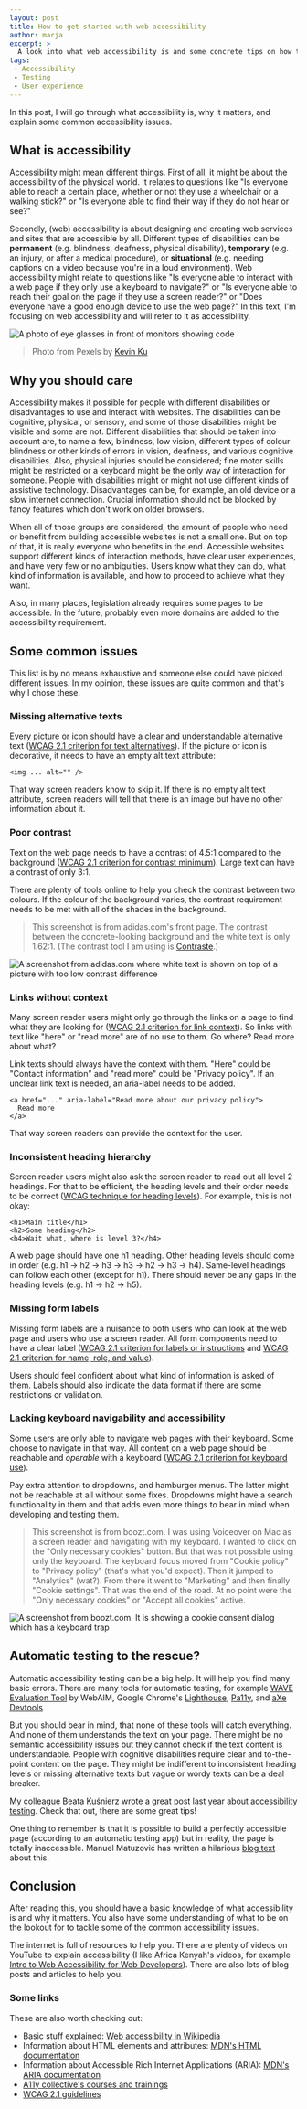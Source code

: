 ```yaml
---
layout: post
title: How to get started with web accessibility
author: marja
excerpt: >
  A look into what web accessibility is and some concrete tips on how to get started with it.
tags:
 - Accessibility
 - Testing
 - User experience
---
```


In this post, I will go through what accessibility is, why it matters, and explain some common accessibility issues. 

## What is accessibility

Accessibility might mean different things. First of all, it might be about the accessibility of the physical world. It relates to questions like "Is everyone able to reach a certain place, whether or not they use a wheelchair or a walking stick?" or "Is everyone able to find their way if they do not hear or see?" 

Secondly, (web) accessibility is about designing and creating web services and sites that are accessible by all. Different types of disabilities can be **permanent** (e.g. blindness, deafness, physical disability), **temporary** (e.g. an injury, or after a medical procedure), or **situational** (e.g. needing captions on a video because you're in a loud environment). Web accessibility might relate to questions like "Is everyone able to interact with a web page if they only use a keyboard to navigate?" or "Is everyone able to reach their goal on the page if they use a screen reader?" or "Does everyone have a good enough device to use the web page?" In this text, I'm focusing on web accessibility and will refer to it as accessibility.

![A photo of eye glasses in front of monitors showing code](/img/how-to-get-started-with-web-accessibility/pexels-kevin-ku-577585.jpg)

> Photo from Pexels by [Kevin Ku](https://www.pexels.com/@kevin-ku-92347/)

## Why you should care

Accessibility makes it possible for people with different disabilities or disadvantages to use and interact with websites. The disabilities can be cognitive, physical, or sensory, and some of those disabilities might be visible and some are not. Different disabilities that should be taken into account are, to name a few, blindness, low vision, different types of colour blindness or other kinds of errors in vision, deafness, and various cognitive disabilities. Also, physical injuries should be considered; fine motor skills might be restricted or a keyboard might be the only way of interaction for someone. People with disabilities might or might not use different kinds of assistive technology. Disadvantages can be, for example, an old device or a slow internet connection. Crucial information should not be blocked by fancy features which don't work on older browsers.

When all of those groups are considered, the amount of people who need or benefit from building accessible websites is not a small one. But on top of that, it is really everyone who benefits in the end. Accessible websites support different kinds of interaction methods, have clear user experiences, and have very few or no ambiguities. Users know what they can do, what kind of information is available, and how to proceed to achieve what they want.

Also, in many places, legislation already requires some pages to be accessible. In the future, probably even more domains are added to the accessibility requirement.

## Some common issues

This list is by no means exhaustive and someone else could have picked different issues. In my opinion, these issues are quite common and that's why I chose these. 

### Missing alternative texts

Every picture or icon should have a clear and understandable alternative text ([WCAG 2.1 criterion for text alternatives](https://www.w3.org/TR/2018/REC-WCAG21-20180605/#text-alternatives)). If the picture or icon is decorative, it needs to have an empty alt text attribute:

```
<img ... alt="" />
```

That way screen readers know to skip it. If there is no empty alt text attribute, screen readers will tell that there is an image but have no other information about it.

### Poor contrast

Text on the web page needs to have a contrast of 4.5:1 compared to the background ([WCAG 2.1 criterion for contrast minimum](https://www.w3.org/TR/2018/REC-WCAG21-20180605/#contrast-minimum)). Large text can have a contrast of only 3:1.

There are plenty of tools online to help you check the contrast between two colours. If the colour of the background varies, the contrast requirement needs to be met with all of the shades in the background.

> This screenshot is from adidas.com's front page. The contrast between the concrete-looking background and the white text is only 1.62:1. (The contrast tool I am using is [Contraste](https://contrasteapp.com/).)

![A screenshot from adidas.com where white text is shown on top of a picture with too low contrast difference](/img/how-to-get-started-with-web-accessibility/adidas.png)

### Links without context

Many screen reader users might only go through the links on a page to find what they are looking for ([WCAG 2.1 criterion for link context](https://www.w3.org/TR/2018/REC-WCAG21-20180605/#link-purpose-in-context)). So links with text like "here" or "read more" are of no use to them. Go where? Read more about what?

Link texts should always have the context with them. "Here" could be "Contact information" and "read more" could be "Privacy policy". If an unclear link text is needed, an aria-label needs to be added.

```
<a href="..." aria-label="Read more about our privacy policy">
  Read more
</a>
```

That way screen readers can provide the context for the user.

### Inconsistent heading hierarchy

Screen reader users might also ask the screen reader to read out all level 2 headings. For that to be efficient, the heading levels and their order needs to be correct ([WCAG technique for heading levels](https://www.w3.org/WAI/WCAG21/Techniques/html/H42)). For example, this is not okay:

```
<h1>Main title</h1>
<h2>Some heading</h2>
<h4>Wait what, where is level 3?</h4>
```

A web page should have one h1 heading. Other heading levels should come in order (e.g. h1 -> h2 -> h3 -> h3 -> h2 -> h3 -> h4). Same-level headings can follow each other (except for h1). There should never be any gaps in the heading levels (e.g. h1 -> h2 -> h5).

### Missing form labels

Missing form labels are a nuisance to both users who can look at the web page and users who use a screen reader. All form components need to have a clear label ([WCAG 2.1 criterion for labels or instructions](https://www.w3.org/TR/2018/REC-WCAG21-20180605/#labels-or-instructions) and [WCAG 2.1 criterion for name, role, and value](https://www.w3.org/TR/2018/REC-WCAG21-20180605/#name-role-value)).

Users should feel confident about what kind of information is asked of them. Labels should also indicate the data format if there are some restrictions or validation.

### Lacking keyboard navigability and accessibility

Some users are only able to navigate web pages with their keyboard. Some choose to navigate in that way. All content on a web page should be reachable and *operable* with a keyboard ([WCAG 2.1 criterion for keyboard use](https://www.w3.org/TR/2018/REC-WCAG21-20180605/#keyboard)).

Pay extra attention to dropdowns, and hamburger menus. The latter might not be reachable at all without some fixes. Dropdowns might have a search functionality in them and that adds even more things to bear in mind when developing and testing them.

> This screenshot is from boozt.com. I was using Voiceover on Mac as a screen reader and navigating with my keyboard. I wanted to click on the "Only necessary cookies" button. But that was not possible using only the keyboard. The keyboard focus moved from "Cookie policy" to "Privacy policy" (that's what you'd expect). Then it jumped to "Analytics" (wat?). From there it went to "Marketing" and then finally "Cookie settings". That was the end of the road. At no point were the "Only necessary cookies" or "Accept all cookies" active.

![A screenshot from boozt.com. It is showing a cookie consent dialog which has a keyboard trap](/img/how-to-get-started-with-web-accessibility/boozt.png)

## Automatic testing to the rescue?

Automatic accessibility testing can be a big help. It will help you find many basic errors. There are many tools for automatic testing, for example [WAVE Evaluation Tool](https://wave.webaim.org/extension/) by WebAIM, Google Chrome's [Lighthouse](https://chrome.google.com/webstore/detail/lighthouse/blipmdconlkpinefehnmjammfjpmpbjk?hl=en), [Pa11y](https://pa11y.org/), and [aXe Devtools](https://www.deque.com/axe/devtools/).

But you should bear in mind, that none of these tools will catch everything. And none of them understands the text on your page. There might be no semantic accessibility issues but they cannot check if the text content is understandable. People with cognitive disabilities require clear and to-the-point content on the page. They might be indifferent to inconsistent heading levels or missing alternative texts but vague or wordy texts can be a deal breaker.

My colleague Beata Kuśnierz wrote a great post last year about [accessibility testing](https://dev.solita.fi/2022/09/28/accessibility-for-web-dev.html). Check that out, there are some great tips!

One thing to remember is that it is possible to build a perfectly accessible page (according to an automatic testing app) but in reality, the page is totally inaccessible. Manuel Matuzović has written a hilarious [blog text](https://www.matuzo.at/blog/building-the-most-inaccessible-site-possible-with-a-perfect-lighthouse-score/) about this.

## Conclusion

After reading this, you should have a basic knowledge of what accessibility is and why it matters. You also have some understanding of what to be on the lookout for to tackle some of the common accessibility issues. 

The internet is full of resources to help you. There are plenty of videos on YouTube to explain accessibility (I like Africa Kenyah's videos, for example [Intro to Web Accessibility for Web Developers](https://www.youtube.com/watch?v=nUBpmGHxDro)). There are also lots of blog posts and articles to help you.

### Some links

These are also worth checking out:

- Basic stuff explained: [Web accessibility in Wikipedia](https://en.wikipedia.org/wiki/Web_accessibility)
- Information about HTML elements and attributes: [MDN's HTML documentation](https://developer.mozilla.org/en-US/docs/Web/HTML)
- Information about Accessible Rich Internet Applications (ARIA): [MDN's ARIA documentation](https://developer.mozilla.org/en-US/docs/Web/Accessibility/ARIA)
- [A11y collective's courses and trainings](https://www.a11y-collective.com/)
- [WCAG 2.1 guidelines](https://www.w3.org/TR/2018/REC-WCAG21-20180605)